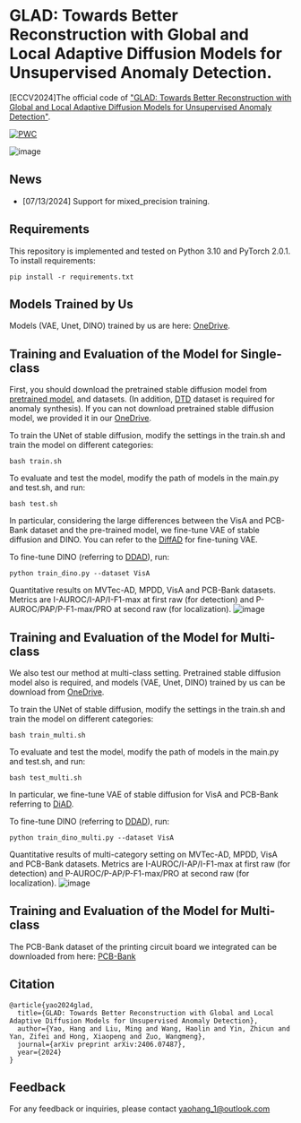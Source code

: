 # GLAD: Towards Better Reconstruction with Global and Local Adaptive Diffusion Models for Unsupervised Anomaly Detection.
[ECCV2024]The official code of ["GLAD: Towards Better Reconstruction with Global and Local Adaptive Diffusion Models for Unsupervised Anomaly Detection"](https://arxiv.org/abs/2406.07487). 

[![PWC](https://img.shields.io/endpoint.svg?url=https://paperswithcode.com/badge/glad-towards-better-reconstruction-with/anomaly-detection-on-visa)](https://paperswithcode.com/sota/anomaly-detection-on-visa?p=glad-towards-better-reconstruction-with)

![image](https://github.com/hyao1/GLAD/assets/52654892/62a8d52d-72ab-4bda-8fb4-41b5d8e0a044)

## News
* [07/13/2024] Support for mixed_precision training.
  
## Requirements
This repository is implemented and tested on Python 3.10 and PyTorch 2.0.1.
To install requirements:

```setup
pip install -r requirements.txt
```

## Models Trained by Us
Models (VAE, Unet, DINO) trained by us are here: [OneDrive](https://stuhiteducn-my.sharepoint.com/:f:/g/personal/23b903042_stu_hit_edu_cn/Etg1bdDSnOZBt7AydlkCzMUBYKxgmM_9tB-g5M70PJhAVQ).

## Training and Evaluation of the Model for Single-class
First, you should download the pretrained stable diffusion model from [pretrained model](https://huggingface.co/CompVis/stable-diffusion-v1-4), and datasets. (In addition, [DTD](https://www.robots.ox.ac.uk/~vgg/data/dtd/) dataset is required for anomaly synthesis). If you can not download pretrained stable diffusion model, we provided it in our [OneDrive](https://stuhiteducn-my.sharepoint.com/:f:/g/personal/23b903042_stu_hit_edu_cn/Etg1bdDSnOZBt7AydlkCzMUBYKxgmM_9tB-g5M70PJhAVQ).

To train the UNet of stable diffusion, modify the settings in the train.sh and train the model on different categories:

```train
bash train.sh
```

To evaluate and test the model, modify the path of models in the main.py and test.sh, and run:

```test
bash test.sh
```

In particular, considering the large differences between the VisA and PCB-Bank dataset and the pre-trained model, we fine-tune VAE of stable diffusion and DINO.
You can refer to the [DiffAD](https://github.com/Loco-Roco/DiffAD) for fine-tuning VAE. 

To fine-tune DINO (referring to [DDAD](https://github.com/arimousa/DDAD)), run:

```fine-tune DINO
python train_dino.py --dataset VisA
```
Quantitative results on MVTec-AD, MPDD, VisA and PCB-Bank datasets. Metrics are I-AUROC/I-AP/I-F1-max at first raw (for detection) and P-AUROC/PAP/P-F1-max/PRO at second raw (for localization).
![image](https://github.com/hyao1/GLAD/assets/52654892/522bf587-8471-4e7e-be3e-c0b080915691)

## Training and Evaluation of the Model for Multi-class
We also test our method at multi-class setting. Pretrained stable diffusion model also is required,  and models (VAE, Unet, DINO) trained by us can be download from [OneDrive](https://stuhiteducn-my.sharepoint.com/:f:/g/personal/23b903042_stu_hit_edu_cn/Etg1bdDSnOZBt7AydlkCzMUBYKxgmM_9tB-g5M70PJhAVQ).

To train the UNet of stable diffusion, modify the settings in the train.sh and train the model on different categories:

```train
bash train_multi.sh
```

To evaluate and test the model, modify the path of models in the main.py and test.sh, and run:

```test
bash test_multi.sh
```
In particular, we fine-tune VAE of stable diffusion for VisA and PCB-Bank referring to [DiAD](https://github.com/lewandofskee/DiAD).

To fine-tune DINO (referring to [DDAD](https://github.com/arimousa/DDAD)), run:

```fine-tune DINO
python train_dino_multi.py --dataset VisA
```
Quantitative results of multi-category setting on MVTec-AD, MPDD, VisA and PCB-Bank datasets. Metrics are I-AUROC/I-AP/I-F1-max at first raw (for detection) and P-AUROC/P-AP/P-F1-max/PRO at second raw (for localization).
![image](https://github.com/hyao1/GLAD/assets/52654892/b38fe5af-1cb4-4d89-95f3-9ff59f98d96f)

## Training and Evaluation of the Model for Multi-class

The PCB-Bank dataset of the printing circuit board we integrated can be downloaded from here: [PCB-Bank](https://github.com/SSRheart/PCB-Bank)

## Citation

```
@article{yao2024glad,
  title={GLAD: Towards Better Reconstruction with Global and Local Adaptive Diffusion Models for Unsupervised Anomaly Detection},
  author={Yao, Hang and Liu, Ming and Wang, Haolin and Yin, Zhicun and Yan, Zifei and Hong, Xiaopeng and Zuo, Wangmeng},
  journal={arXiv preprint arXiv:2406.07487},
  year={2024}
}
```

## Feedback

For any feedback or inquiries, please contact yaohang_1@outlook.com

